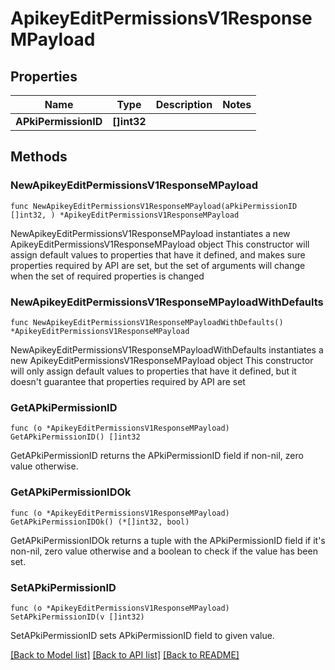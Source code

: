 # ApikeyEditPermissionsV1ResponseMPayload

## Properties

Name | Type | Description | Notes
------------ | ------------- | ------------- | -------------
**APkiPermissionID** | **[]int32** |  | 

## Methods

### NewApikeyEditPermissionsV1ResponseMPayload

`func NewApikeyEditPermissionsV1ResponseMPayload(aPkiPermissionID []int32, ) *ApikeyEditPermissionsV1ResponseMPayload`

NewApikeyEditPermissionsV1ResponseMPayload instantiates a new ApikeyEditPermissionsV1ResponseMPayload object
This constructor will assign default values to properties that have it defined,
and makes sure properties required by API are set, but the set of arguments
will change when the set of required properties is changed

### NewApikeyEditPermissionsV1ResponseMPayloadWithDefaults

`func NewApikeyEditPermissionsV1ResponseMPayloadWithDefaults() *ApikeyEditPermissionsV1ResponseMPayload`

NewApikeyEditPermissionsV1ResponseMPayloadWithDefaults instantiates a new ApikeyEditPermissionsV1ResponseMPayload object
This constructor will only assign default values to properties that have it defined,
but it doesn't guarantee that properties required by API are set

### GetAPkiPermissionID

`func (o *ApikeyEditPermissionsV1ResponseMPayload) GetAPkiPermissionID() []int32`

GetAPkiPermissionID returns the APkiPermissionID field if non-nil, zero value otherwise.

### GetAPkiPermissionIDOk

`func (o *ApikeyEditPermissionsV1ResponseMPayload) GetAPkiPermissionIDOk() (*[]int32, bool)`

GetAPkiPermissionIDOk returns a tuple with the APkiPermissionID field if it's non-nil, zero value otherwise
and a boolean to check if the value has been set.

### SetAPkiPermissionID

`func (o *ApikeyEditPermissionsV1ResponseMPayload) SetAPkiPermissionID(v []int32)`

SetAPkiPermissionID sets APkiPermissionID field to given value.



[[Back to Model list]](../README.md#documentation-for-models) [[Back to API list]](../README.md#documentation-for-api-endpoints) [[Back to README]](../README.md)


